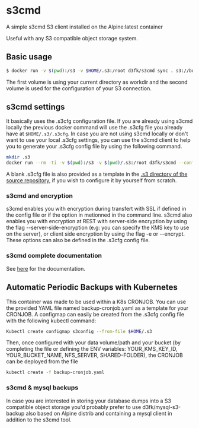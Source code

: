 # s3cmd
A simple s3cmd S3 client installed on the Alpine:latest container

Useful with any S3 compatible object storage system.

## Basic usage

```sh
$ docker run -v $(pwd):/s3 -v $HOME/.s3:/root d3fk/s3cmd sync . s3://bucket-name
```
The first volume is using your current directory as workdir and the second volume is used for the configuration of your S3 connection.

## s3cmd settings

It basically uses the .s3cfg configuration file. If you are already using s3cmd locally the previous docker command will use the .s3cfg file you already have at ``$HOME/.s3/.s3cfg``. In case you are not using s3cmd locally or don't want to use your local .s3cfg settings, you can use the s3cmd client to help you to generate your .s3cfg config file by using the following command.

```sh
mkdir .s3
docker run --rm -ti -v $(pwd):/s3 -v $(pwd)/.s3:/root d3fk/s3cmd --configure
```
A blank .s3cfg file is also provided as a template in the [.s3 directory of the source repository](https://github.com/Angatar/s3cmd/tree/master/.s3), if you wish to configure it by yourself from scratch.

### s3cmd and encryption
s3cmd enables you with encryption during transfert with SSL if defined in the config file or if the option in metionned in the command line.
s3cmd also enables you with encryption at REST with server-side encryption by using the flag --server-side-encryption (e.g: you can specify the KMS key to use on the server), or client side encryption by using the flag -e or --encrypt. These options can also be defined in the .s3cfg config file.

### s3cmd complete documentation

See [here](http://s3tools.org/usage) for the documentation.


## Automatic Periodic Backups with Kubernetes

This container was made to be used within a K8s CRONJOB.
You can use the provided YAML file named backup-cronjob.yaml as a template for your CRONJOB.
A configmap can easily be created from the .s3cfg config file with the following kubectl command:
```sh
Kubectl create configmap s3config --from-file $HOME/.s3
```
Then, once configured with your data volume/path and your bucket (by completing the file or defining the ENV variables: YOUR_KMS_KEY_ID, YOUR_BUCKET_NAME, NFS_SERVER, SHARED-FOLDER), the CRONJOB can be deployed from the file
```sh
kubectl create -f backup-cronjob.yaml
```

### s3cmd & mysql backups

In case you are interested in storing your database dumps into a S3 compatible object storage you'd probably prefer to use d3fk/mysql-s3-backup also based on Alpine distrib and containing a mysql client in addition to the s3cmd tool.
